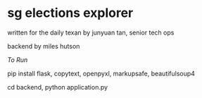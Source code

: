 # sg elections explorer

written for the daily texan by junyuan tan, senior tech ops

backend by miles hutson

*To Run*

pip install flask, copytext, openpyxl, markupsafe, beautifulsoup4

cd backend, python application.py
